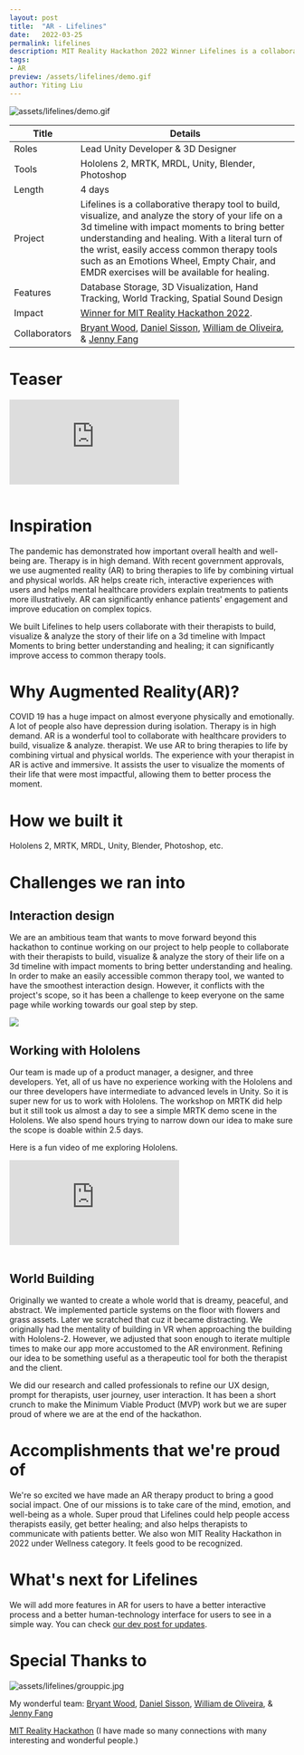 ```yaml
---
layout: post
title:  "AR - Lifelines"
date:   2022-03-25
permalink: lifelines
description: MIT Reality Hackathon 2022 Winner Lifelines is a collaborative AR therapy tool to build, visualize, and analyze the story of your life. 
tags: 
- AR
preview: /assets/lifelines/demo.gif
author: Yiting Liu 
---
```


![assets/lifelines/demo.gif](assets/lifelines/demo.gif)

<!-- **Lifelines is a collaborative therapy tool to build, visualize, and analyze the story of your life on a 3d timeline with impact moments to bring better understanding and healing. With a literal turn of the wrist, easily access common therapy tools such as an Emotions Wheel, Empty Chair, and EMDR exercises will be available for healing.**  -->

| Title                     | Details |
|---------------------------|-----------------------------------|
| Roles                     | Lead Unity Developer & 3D Designer |
| Tools                     | Hololens 2, MRTK, MRDL, Unity, Blender, Photoshop |                     
| Length                    | 4 days |
| Project                   | Lifelines is a collaborative therapy tool to build, visualize, and analyze the story of your life on a 3d timeline with impact moments to bring better understanding and healing. With a literal turn of the wrist, easily access common therapy tools such as an Emotions Wheel, Empty Chair, and EMDR exercises will be available for healing.|
| Features | Database Storage, 3D Visualization, Hand Tracking, World Tracking, Spatial Sound Design |
|Impact | [Winner for MIT Reality Hackathon 2022](https://devpost.com/software/lifelines).|
| Collaborators |[Bryant Wood](https://www.linkedin.com/in/bryantwood/), [Daniel Sisson](https://www.linkedin.com/in/danielsisson/), [William de Oliveira](https://www.linkedin.com/in/wdeoliveira/), & [Jenny Fang](https://www.linkedin.com/in/jenny-fang-396124aa/)|

<!-- We are the [winner for MIT Reality Hackathon 2022](https://devpost.com/software/lifelines). It feels so rewarding to have created a meaningful tool for good for the mass.  -->

# Teaser

<div class="iframe-container">
<iframe class="responsive-iframe" src="https://player.vimeo.com/video/692623398" frameborder="0" allow="autoplay; fullscreen" allowfullscreen></iframe>
</div>
<br>

# **Inspiration**

The pandemic has demonstrated how important overall health and well-being are. Therapy is in high demand. With recent government approvals, we use augmented reality (AR) to bring therapies to life by combining virtual and physical worlds. AR helps create rich, interactive experiences with users and helps mental healthcare providers explain treatments to patients more illustratively. AR can significantly enhance patients' engagement and improve education on complex topics.

We built Lifelines to help users collaborate with their therapists to build, visualize & analyze the story of their life on a 3d timeline with Impact Moments to bring better understanding and healing; it can significantly improve access to common therapy tools.

# **Why Augmented Reality(AR)?**

COVID 19 has a huge impact on almost everyone physically and emotionally. A lot of people also have depression during isolation. Therapy is in high demand. AR is a wonderful tool to collaborate with healthcare providers to build, visualize & analyze. therapist. We use AR to bring therapies to life by combining virtual and physical worlds. The experience with your therapist in AR is active and immersive. It assists the user to visualize the moments of their life that were most impactful, allowing them to better process the moment.

# **How we built it**

<!-- can have more process graph -->

Hololens 2, MRTK, MRDL, Unity, Blender, Photoshop, etc.

# **Challenges we ran into**

## **Interaction design**

We are an ambitious team that wants to move forward beyond this hackathon to continue working on our project to help people to collaborate with their therapists to build, visualize & analyze the story of their life on a 3d timeline with impact moments to bring better understanding and healing. In order to make an easily accessible common therapy tool, we wanted to have the smoothest interaction design. However, it conflicts with the project's scope, so it has been a challenge to keep everyone on the same page while working towards our goal step by step.


<div class="img-container">
<img class="img-responsive" src="assets/lifelines/interaction.jpg">
</div>

## **Working with Hololens**

Our team is made up of a product manager, a designer, and three developers. Yet, all of us have no experience working with the Hololens and our three developers have intermediate to advanced levels in Unity. So it is super new for us to work with Hololens. The workshop on MRTK did help but it still took us almost a day to see a simple MRTK demo scene in the Hololens. We also spend hours trying to narrow down our idea to make sure the scope is doable within 2.5 days.

Here is a fun video of me exploring Hololens. 

<div class="iframe-container">
<iframe class="responsive-iframe" src="https://player.vimeo.com/video/694727960" frameborder="0" allow="autoplay; fullscreen" allowfullscreen></iframe>
</div>
<br>

## **World Building**

Originally we wanted to create a whole world that is dreamy, peaceful, and abstract. We implemented particle systems on the floor with flowers and grass assets. Later we scratched that cuz it became distracting. We originally had the mentality of building in VR when approaching the building with Hololens-2. However, we adjusted that soon enough to iterate multiple times to make our app more accustomed to the AR environment. Refining our idea to be something useful as a therapeutic tool for both the therapist and the client.

We did our research and called professionals to refine our UX design, prompt for therapists, user journey, user interaction. It has been a short crunch to make the Minimum Viable Product (MVP) work but we are super proud of where we are at the end of the hackathon.

# **Accomplishments that we're proud of**

We're so excited we have made an AR therapy product to bring a good social impact. One of our missions is to take care of the mind, emotion, and well-being as a whole. Super proud that Lifelines could help people access therapists easily, get better healing; and also helps therapists to communicate with patients better. We also won MIT Reality Hackathon in 2022 under Wellness category. It feels good to be recognized. 

# **What's next for Lifelines**

We will add more features in AR for users to have a better interactive process and a better human-technology interface for users to see in a simple way.
You can check [our dev post for updates](https://devpost.com/software/lifelines). 

# **Special Thanks to**

![assets/lifelines/grouppic.jpg](assets/lifelines/grouppic.jpg)

My wonderful team: [Bryant Wood](https://www.linkedin.com/in/bryantwood/), [Daniel Sisson](https://www.linkedin.com/in/danielsisson/), [William de Oliveira](https://www.linkedin.com/in/wdeoliveira/), & [Jenny Fang](https://www.linkedin.com/in/jenny-fang-396124aa/)

[MIT Reality Hackathon](https://www.mitrealityhack.com/) (I have made so many connections with many interesting and wonderful people.)